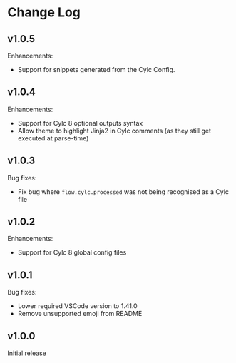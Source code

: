 # Change Log

## v1.0.5

Enhancements:
- Support for snippets generated from the Cylc Config.

## v1.0.4

Enhancements:
- Support for Cylc 8 optional outputs syntax
- Allow theme to highlight Jinja2 in Cylc comments (as they still get executed at parse-time)

## v1.0.3

Bug fixes:
- Fix bug where `flow.cylc.processed` was not being recognised as a Cylc file

## v1.0.2

Enhancements:
- Support for Cylc 8 global config files

## v1.0.1

Bug fixes:
- Lower required VSCode version to 1.41.0
- Remove unsupported emoji from README

## v1.0.0

Initial release
